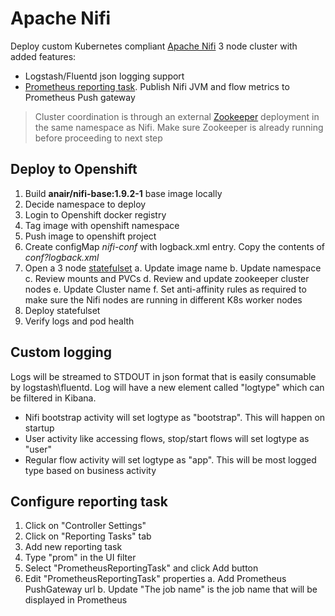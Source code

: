 # Apache Nifi
Deploy custom Kubernetes compliant [Apache Nifi](https://nifi.apache.org/) 3 node cluster with added features:
- Logstash/Fluentd json logging support
- [Prometheus reporting task](https://github.com/mkjoerg/nifi-prometheus-reporter/). Publish Nifi JVM and flow metrics to Prometheus Push gateway 

> Cluster coordination is through an external [Zookeeper](../zookeeper/README.md) deployment in the same namespace as Nifi. Make sure Zookeeper is already running before proceeding to next step

## Deploy to Openshift
1. Build __anair/nifi-base:1.9.2-1__ base image locally
1. Decide namespace to deploy
1. Login to  Openshift docker registry
1. Tag image with openshift namespace
1. Push image to openshift project
1. Create configMap _nifi-conf_ with logback.xml entry. Copy the contents of _conf?logback.xml_
1. Open a 3 node [statefulset](k8s/nifi-statefulset.yaml)
  a. Update image name
  b. Update namespace
  c. Review mounts and PVCs
  d. Review and update zookeeper cluster nodes
  e. Update Cluster name
  f. Set anti-affinity rules as required to make sure the Nifi nodes are running in different K8s worker nodes
1. Deploy statefulset
1. Verify logs and pod health

## Custom logging
Logs will be streamed to STDOUT in json format that is easily consumable by logstash\fluentd. Log will have a new element called "logtype" which can be filtered in Kibana.
- Nifi bootstrap activity will set logtype as "bootstrap". This will happen on startup
- User activity like accessing flows, stop/start flows will set logtype as "user"
- Regular flow activity will set logtype as "app". This will be most logged type based on business activity

## Configure reporting task
1. Click on "Controller Settings"
1. Click on "Reporting Tasks" tab
1. Add new reporting task
1. Type "prom" in the UI filter
1. Select "PrometheusReportingTask" and click Add button
1. Edit "PrometheusReportingTask" properties
  a. Add Prometheus PushGateway url
  b. Update "The job name" is the job name that will be displayed in Prometheus

